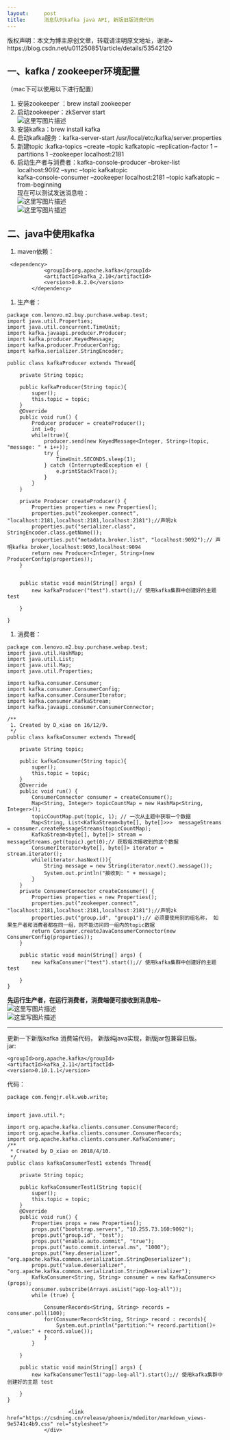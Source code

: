 ```yaml
---
layout:     post
title:      消息队列kafka java API, 新版旧版消费代码
---
```

<div id="article_content" class="article_content clearfix csdn-tracking-statistics" data-pid="blog" data-mod="popu_307" data-dsm="post">
								<div class="article-copyright">
					版权声明：本文为博主原创文章，转载请注明原文地址，谢谢~					https://blog.csdn.net/u011250851/article/details/53542120				</div>
								            <div id="content_views" class="markdown_views prism-atom-one-dark">
							<!-- flowchart 箭头图标 勿删 -->
							<svg xmlns="http://www.w3.org/2000/svg" style="display: none;"><path stroke-linecap="round" d="M5,0 0,2.5 5,5z" id="raphael-marker-block" style="-webkit-tap-highlight-color: rgba(0, 0, 0, 0);"></path></svg>
							<h2 id="一kafka-zookeeper环境配置">一、kafka / zookeeper环境配置</h2>

<p>（mac下可以使用以下进行配置）</p>

<ol>
<li>安装zookeeper ：brew install zookeeper</li>
<li>启动zookeeper：zkServer start <br>
<img src="https://img-blog.csdn.net/20161209165920469?watermark/2/text/aHR0cDovL2Jsb2cuY3Nkbi5uZXQvZnJpZ2h0aW5nZm9yYW1iaXRpb24=/font/5a6L5L2T/fontsize/400/fill/I0JBQkFCMA==/dissolve/70/gravity/SouthEast" alt="这里写图片描述" title=""></li>
<li>安装kafka：brew install kafka</li>
<li>启动kafka服务：kafka-server-start /usr/local/etc/kafka/server.properties</li>
<li>新建topic :kafka-topics –create –topic kafkatopic –replication-factor 1 –partitions 1 –zookeeper localhost:2181</li>
<li>启动生产者与消费者：kafka-console-producer –broker-list localhost:9092 –sync –topic kafkatopic <br>
kafka-console-consumer –zookeeper localhost:2181 –topic kafkatopic –from-beginning  <br>
现在可以测试发送消息啦： <br>
<img src="https://img-blog.csdn.net/20161209170518726?watermark/2/text/aHR0cDovL2Jsb2cuY3Nkbi5uZXQvZnJpZ2h0aW5nZm9yYW1iaXRpb24=/font/5a6L5L2T/fontsize/400/fill/I0JBQkFCMA==/dissolve/70/gravity/SouthEast" alt="这里写图片描述" title=""> <br>
<img src="https://img-blog.csdn.net/20161209171633961?watermark/2/text/aHR0cDovL2Jsb2cuY3Nkbi5uZXQvZnJpZ2h0aW5nZm9yYW1iaXRpb24=/font/5a6L5L2T/fontsize/400/fill/I0JBQkFCMA==/dissolve/70/gravity/SouthEast" alt="这里写图片描述" title=""></li>
</ol>



<h2 id="二java中使用kafka">二、java中使用kafka</h2>

<ol>
<li>maven依赖：</li>
</ol>



<pre class="prettyprint"><code class=" hljs xml"> <span class="hljs-tag">&lt;<span class="hljs-title">dependency</span>&gt;</span>
            <span class="hljs-tag">&lt;<span class="hljs-title">groupId</span>&gt;</span>org.apache.kafka<span class="hljs-tag">&lt;/<span class="hljs-title">groupId</span>&gt;</span>
            <span class="hljs-tag">&lt;<span class="hljs-title">artifactId</span>&gt;</span>kafka_2.10<span class="hljs-tag">&lt;/<span class="hljs-title">artifactId</span>&gt;</span>
            <span class="hljs-tag">&lt;<span class="hljs-title">version</span>&gt;</span>0.8.2.0<span class="hljs-tag">&lt;/<span class="hljs-title">version</span>&gt;</span>
        <span class="hljs-tag">&lt;/<span class="hljs-title">dependency</span>&gt;</span></code></pre>

<ol>
<li>生产者：</li>
</ol>



<pre class="prettyprint"><code class=" hljs java"><span class="hljs-keyword">package</span> com.lenovo.m2.buy.purchase.webap.test;
<span class="hljs-keyword">import</span> java.util.Properties;
<span class="hljs-keyword">import</span> java.util.concurrent.TimeUnit;
<span class="hljs-keyword">import</span> kafka.javaapi.producer.Producer;
<span class="hljs-keyword">import</span> kafka.producer.KeyedMessage;
<span class="hljs-keyword">import</span> kafka.producer.ProducerConfig;
<span class="hljs-keyword">import</span> kafka.serializer.StringEncoder;

<span class="hljs-keyword">public</span> <span class="hljs-class"><span class="hljs-keyword">class</span> <span class="hljs-title">kafkaProducer</span> <span class="hljs-keyword">extends</span> <span class="hljs-title">Thread</span>{</span>

    <span class="hljs-keyword">private</span> String topic;

    <span class="hljs-keyword">public</span> <span class="hljs-title">kafkaProducer</span>(String topic){
        <span class="hljs-keyword">super</span>();
        <span class="hljs-keyword">this</span>.topic = topic;
    }
    <span class="hljs-annotation">@Override</span>
    <span class="hljs-keyword">public</span> <span class="hljs-keyword">void</span> <span class="hljs-title">run</span>() {
        Producer producer = createProducer();
        <span class="hljs-keyword">int</span> i=<span class="hljs-number">0</span>;
        <span class="hljs-keyword">while</span>(<span class="hljs-keyword">true</span>){
            producer.send(<span class="hljs-keyword">new</span> KeyedMessage&lt;Integer, String&gt;(topic, <span class="hljs-string">"message: "</span> + i++));
            <span class="hljs-keyword">try</span> {
                TimeUnit.SECONDS.sleep(<span class="hljs-number">1</span>);
            } <span class="hljs-keyword">catch</span> (InterruptedException e) {
                e.printStackTrace();
            }
        }
    }

    <span class="hljs-keyword">private</span> Producer <span class="hljs-title">createProducer</span>() {
        Properties properties = <span class="hljs-keyword">new</span> Properties();
        properties.put(<span class="hljs-string">"zookeeper.connect"</span>, <span class="hljs-string">"localhost:2181,localhost:2181,localhost:2181"</span>);<span class="hljs-comment">//声明zk</span>
        properties.put(<span class="hljs-string">"serializer.class"</span>, StringEncoder.class.getName());
        properties.put(<span class="hljs-string">"metadata.broker.list"</span>, <span class="hljs-string">"localhost:9092"</span>);<span class="hljs-comment">// 声明kafka broker,localhost:9093,localhost:9094</span>
        <span class="hljs-keyword">return</span> <span class="hljs-keyword">new</span> Producer&lt;Integer, String&gt;(<span class="hljs-keyword">new</span> ProducerConfig(properties));
    }


    <span class="hljs-keyword">public</span> <span class="hljs-keyword">static</span> <span class="hljs-keyword">void</span> <span class="hljs-title">main</span>(String[] args) {
        <span class="hljs-keyword">new</span> kafkaProducer(<span class="hljs-string">"test"</span>).start();<span class="hljs-comment">// 使用kafka集群中创建好的主题 test</span>

    }

}
</code></pre>

<ol>
<li>消费者：</li>
</ol>



<pre class="prettyprint"><code class=" hljs java"><span class="hljs-keyword">package</span> com.lenovo.m2.buy.purchase.webap.test;
<span class="hljs-keyword">import</span> java.util.HashMap;
<span class="hljs-keyword">import</span> java.util.List;
<span class="hljs-keyword">import</span> java.util.Map;
<span class="hljs-keyword">import</span> java.util.Properties;

<span class="hljs-keyword">import</span> kafka.consumer.Consumer;
<span class="hljs-keyword">import</span> kafka.consumer.ConsumerConfig;
<span class="hljs-keyword">import</span> kafka.consumer.ConsumerIterator;
<span class="hljs-keyword">import</span> kafka.consumer.KafkaStream;
<span class="hljs-keyword">import</span> kafka.javaapi.consumer.ConsumerConnector;

<span class="hljs-javadoc">/**
 1. Created by D_xiao on 16/12/9.
 */</span>
<span class="hljs-keyword">public</span> <span class="hljs-class"><span class="hljs-keyword">class</span> <span class="hljs-title">kafkaConsumer</span> <span class="hljs-keyword">extends</span> <span class="hljs-title">Thread</span>{</span>

    <span class="hljs-keyword">private</span> String topic;

    <span class="hljs-keyword">public</span> <span class="hljs-title">kafkaConsumer</span>(String topic){
        <span class="hljs-keyword">super</span>();
        <span class="hljs-keyword">this</span>.topic = topic;
    }
    <span class="hljs-annotation">@Override</span>
    <span class="hljs-keyword">public</span> <span class="hljs-keyword">void</span> <span class="hljs-title">run</span>() {
        ConsumerConnector consumer = createConsumer();
        Map&lt;String, Integer&gt; topicCountMap = <span class="hljs-keyword">new</span> HashMap&lt;String, Integer&gt;();
        topicCountMap.put(topic, <span class="hljs-number">1</span>); <span class="hljs-comment">// 一次从主题中获取一个数据</span>
        Map&lt;String, List&lt;KafkaStream&lt;<span class="hljs-keyword">byte</span>[], <span class="hljs-keyword">byte</span>[]&gt;&gt;&gt;  messageStreams = consumer.createMessageStreams(topicCountMap);
        KafkaStream&lt;<span class="hljs-keyword">byte</span>[], <span class="hljs-keyword">byte</span>[]&gt; stream = messageStreams.get(topic).get(<span class="hljs-number">0</span>);<span class="hljs-comment">// 获取每次接收到的这个数据</span>
        ConsumerIterator&lt;<span class="hljs-keyword">byte</span>[], <span class="hljs-keyword">byte</span>[]&gt; iterator =  stream.iterator();
        <span class="hljs-keyword">while</span>(iterator.hasNext()){
            String message = <span class="hljs-keyword">new</span> String(iterator.next().message());
            System.out.println(<span class="hljs-string">"接收到: "</span> + message);
        }
    }
    <span class="hljs-keyword">private</span> ConsumerConnector <span class="hljs-title">createConsumer</span>() {
        Properties properties = <span class="hljs-keyword">new</span> Properties();
        properties.put(<span class="hljs-string">"zookeeper.connect"</span>, <span class="hljs-string">"localhost:2181,localhost:2181,localhost:2181"</span>);<span class="hljs-comment">//声明zk</span>
        properties.put(<span class="hljs-string">"group.id"</span>, <span class="hljs-string">"group1"</span>);<span class="hljs-comment">// 必须要使用别的组名称， 如果生产者和消费者都在同一组，则不能访问同一组内的topic数据</span>
        <span class="hljs-keyword">return</span> Consumer.createJavaConsumerConnector(<span class="hljs-keyword">new</span> ConsumerConfig(properties));
    }

    <span class="hljs-keyword">public</span> <span class="hljs-keyword">static</span> <span class="hljs-keyword">void</span> <span class="hljs-title">main</span>(String[] args) {
        <span class="hljs-keyword">new</span> kafkaConsumer(<span class="hljs-string">"test"</span>).start();<span class="hljs-comment">// 使用kafka集群中创建好的主题 test</span>

    }
}</code></pre>

<p><strong>先运行生产者，在运行消费者，消费端便可接收到消息啦~</strong> <br>
<img src="https://img-blog.csdn.net/20161209173141779?watermark/2/text/aHR0cDovL2Jsb2cuY3Nkbi5uZXQvZnJpZ2h0aW5nZm9yYW1iaXRpb24=/font/5a6L5L2T/fontsize/400/fill/I0JBQkFCMA==/dissolve/70/gravity/SouthEast" alt="这里写图片描述" title=""> <br>
  <img src="https://img-blog.csdn.net/20161209173156920?watermark/2/text/aHR0cDovL2Jsb2cuY3Nkbi5uZXQvZnJpZ2h0aW5nZm9yYW1iaXRpb24=/font/5a6L5L2T/fontsize/400/fill/I0JBQkFCMA==/dissolve/70/gravity/SouthEast" alt="这里写图片描述" title=""></p>

<hr>

<p>更新一下新版kafka 消费端代码， 新版纯java实现，新版jar包兼容旧版。 <br>
jar:</p>

<pre class="prettyprint"><code class=" hljs xml"><span class="hljs-tag">&lt;<span class="hljs-title">groupId</span>&gt;</span>org.apache.kafka<span class="hljs-tag">&lt;/<span class="hljs-title">groupId</span>&gt;</span>
<span class="hljs-tag">&lt;<span class="hljs-title">artifactId</span>&gt;</span>kafka_2.11<span class="hljs-tag">&lt;/<span class="hljs-title">artifactId</span>&gt;</span>
<span class="hljs-tag">&lt;<span class="hljs-title">version</span>&gt;</span>0.10.1.1<span class="hljs-tag">&lt;/<span class="hljs-title">version</span>&gt;</span></code></pre>

<p>代码：</p>



<pre class="prettyprint"><code class=" hljs java"><span class="hljs-keyword">package</span> com.fengjr.elk.web.write;


<span class="hljs-keyword">import</span> java.util.*;

<span class="hljs-keyword">import</span> org.apache.kafka.clients.consumer.ConsumerRecord;
<span class="hljs-keyword">import</span> org.apache.kafka.clients.consumer.ConsumerRecords;
<span class="hljs-keyword">import</span> org.apache.kafka.clients.consumer.KafkaConsumer;
<span class="hljs-javadoc">/**
 * Created by D_xiao on 2018/4/10.
 */</span>
<span class="hljs-keyword">public</span> <span class="hljs-class"><span class="hljs-keyword">class</span> <span class="hljs-title">kafkaConsumerTest1</span> <span class="hljs-keyword">extends</span> <span class="hljs-title">Thread</span>{</span>

    <span class="hljs-keyword">private</span> String topic;

    <span class="hljs-keyword">public</span> <span class="hljs-title">kafkaConsumerTest1</span>(String topic){
        <span class="hljs-keyword">super</span>();
        <span class="hljs-keyword">this</span>.topic = topic;
    }
    <span class="hljs-annotation">@Override</span>
    <span class="hljs-keyword">public</span> <span class="hljs-keyword">void</span> <span class="hljs-title">run</span>() {
        Properties props = <span class="hljs-keyword">new</span> Properties();
        props.put(<span class="hljs-string">"bootstrap.servers"</span>, <span class="hljs-string">"10.255.73.160:9092"</span>);
        props.put(<span class="hljs-string">"group.id"</span>, <span class="hljs-string">"test"</span>);
        props.put(<span class="hljs-string">"enable.auto.commit"</span>, <span class="hljs-string">"true"</span>);
        props.put(<span class="hljs-string">"auto.commit.interval.ms"</span>, <span class="hljs-string">"1000"</span>);
        props.put(<span class="hljs-string">"key.deserializer"</span>, <span class="hljs-string">"org.apache.kafka.common.serialization.StringDeserializer"</span>);
        props.put(<span class="hljs-string">"value.deserializer"</span>, <span class="hljs-string">"org.apache.kafka.common.serialization.StringDeserializer"</span>);
        KafkaConsumer&lt;String, String&gt; consumer = <span class="hljs-keyword">new</span> KafkaConsumer&lt;&gt;(props);
        consumer.subscribe(Arrays.asList(<span class="hljs-string">"app-log-all"</span>));
        <span class="hljs-keyword">while</span> (<span class="hljs-keyword">true</span>) {

            ConsumerRecords&lt;String, String&gt; records =  consumer.poll(<span class="hljs-number">100</span>);
            <span class="hljs-keyword">for</span>(ConsumerRecord&lt;String, String&gt; record : records){
                System.out.println(<span class="hljs-string">"partition:"</span>+ record.partition()+ <span class="hljs-string">",value:"</span> + record.value());
            }
        }

    }

    <span class="hljs-keyword">public</span> <span class="hljs-keyword">static</span> <span class="hljs-keyword">void</span> <span class="hljs-title">main</span>(String[] args) {
        <span class="hljs-keyword">new</span> kafkaConsumerTest1(<span class="hljs-string">"app-log-all"</span>).start();<span class="hljs-comment">// 使用kafka集群中创建好的主题 test</span>

    }
}
</code></pre>            </div>
						<link href="https://csdnimg.cn/release/phoenix/mdeditor/markdown_views-9e5741c4b9.css" rel="stylesheet">
                </div>
